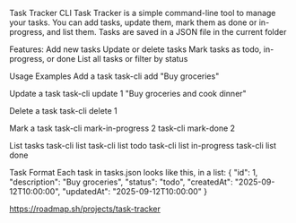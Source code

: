 Task Tracker CLI
Task Tracker is a simple command-line tool to manage your tasks. You can add tasks, update them, mark them as done or in-progress, and list them. Tasks are saved in a JSON file in the current folder

Features:
Add new tasks
Update or delete tasks
Mark tasks as todo, in-progress, or done
List all tasks or filter by status

Usage Examples
Add a task
task-cli add "Buy groceries"

Update a task
task-cli update 1 "Buy groceries and cook dinner"

Delete a task
task-cli delete 1

Mark a task
task-cli mark-in-progress 2
task-cli mark-done 2

List tasks
task-cli list
task-cli list todo
task-cli list in-progress
task-cli list done

Task Format
Each task in tasks.json looks like this, in a list:
{
  "id": 1,
  "description": "Buy groceries",
  "status": "todo",
  "createdAt": "2025-09-12T10:00:00",
  "updatedAt": "2025-09-12T10:00:00"
}


https://roadmap.sh/projects/task-tracker
